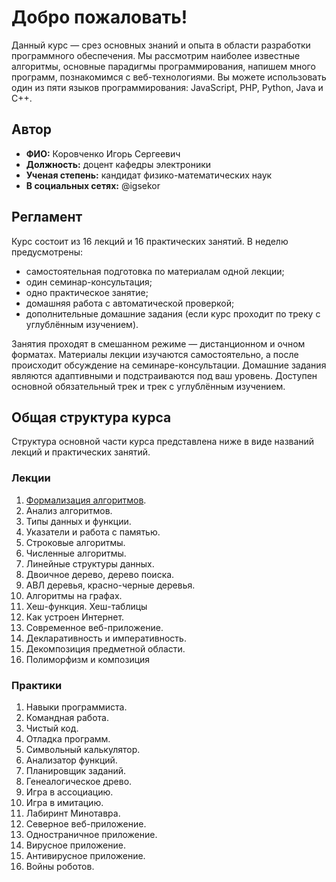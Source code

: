 # Добро пожаловать!

Данный курс — срез основных знаний и опыта в области разработки программного обеспечения. Мы рассмотрим наиболее известные алгоритмы, основные парадигмы программирования, напишем много программ, познакомимся с веб-технологиями. Вы можете использовать один из пяти языков программирования: JavaScript, PHP, Python, Java и C++.

## Автор

- **ФИО:** Коровченко Игорь Сергеевич
- **Должность:** доцент кафедры электроники
- **Ученая степень:** кандидат физико-математических наук
- **В социальных сетях:** @igsekor

## Регламент

Курс состоит из 16 лекций и 16 практических занятий. В неделю предусмотрены:
- самостоятельная подготовка по материалам одной лекции;
- один семинар-консультация;
- одно практическое занятие;
- домашняя работа с автоматической проверкой;
- дополнительные домашние задания (если курс проходит по треку с углублённым изучением).

Занятия проходят в смешанном режиме — дистанционном и очном форматах. Материалы лекции изучаются самостоятельно, а после происходит обсуждение на семинаре-консультации. Домашние задания являются адаптивными и подстраиваются под ваш уровень. Доступен основной обязательный трек и трек с углублённым изучением.

## Общая структура курса

Структура основной части курса представлена ниже в виде названий лекций и практических занятий.

### Лекции

1. [Формализация алгоритмов](lection-1/README.md).
2. Анализ алгоритмов.
3. Типы данных и функции.
4. Указатели и работа с памятью.
5. Строковые алгоритмы.
6. Численные алгоритмы.
7. Линейные структуры данных.
8. Двоичное дерево, дерево поиска.
9. АВЛ деревья, красно-черные деревья.
10. Алгоритмы на графах.
11. Хеш-функция. Хеш-таблицы
12. Как устроен Интернет.
13. Современное веб-приложение.
14. Декларативность и императивность.
15. Декомпозиция предметной области.
16. Полиморфизм и композиция

### Практики

1. Навыки программиста.
2. Командная работа.
3. Чистый код.
4. Отладка программ.
5. Символьный калькулятор.
6. Анализатор функций.
7. Планировщик заданий.
8. Генеалогическое древо.
9. Игра в ассоциацию.
10. Игра в имитацию.
11. Лабиринт Минотавра.
12. Северное веб-приложение.
13. Одностраничное приложение.
14. Вирусное приложение.
15. Антивирусное приложение.
16. Войны роботов.
